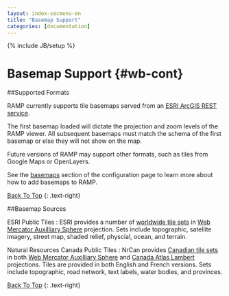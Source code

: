 ```yaml
---
layout: index-secmenu-en
title: "Basemap Support"
categories: [documentation]
---
```

{% include JB/setup %}

<a name="top" />

# Basemap Support {#wb-cont}



<div class="toc"></div>

##Supported Formats

RAMP currently supports tile basemaps served from an [ESRI ArcGIS REST service](http://resources.arcgis.com/en/help/arcgis-rest-api/index.html#//02r3000000w2000000).

The first basemap loaded will dictate the projection and zoom levels of the RAMP viewer.  All subsequent basemaps must match the schema of the first basemap or else they will not show on the map.

Future versions of RAMP may support other formats, such as tiles from Google Maps or OpenLayers.

See the [basemaps](json-config-en.html#basemaps) section of the configuration page to learn more about how to add basemaps to RAMP.

[Back To Top](#top)
{: .text-right}

##Basemap Sources

ESRI Public Tiles
: ESRI provides a number of [worldwide tile sets](http://services.arcgisonline.com/ArcGIS/rest/services) in [Web Mercator Auxilliary Sphere](http://spatialreference.org/ref/sr-org/esri102100/) projection.  Sets include topographic, satellite imagery, street map, shaded relief, physcial, ocean, and terrain.

Natural Resources Canada Public Tiles
: NrCan provides [Canadian tile sets](http://geoappext.nrcan.gc.ca/arcgis/rest/services/BaseMaps) in both [Web Mercator Auxilliary Sphere](http://spatialreference.org/ref/sr-org/esri102100/) and [Canada Atlas Lambert](http://spatialreference.org/ref/sr-org/7254/) projections.  Tiles are provided in both English and French versions.  Sets include topographic, road network, text labels, water bodies, and provinces.

[Back To Top](#top)
{: .text-right}
